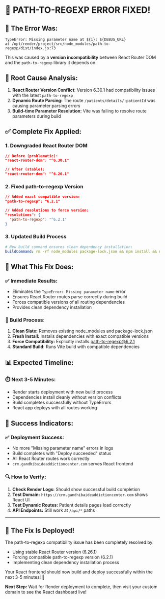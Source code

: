 # 🚀 PATH-TO-REGEXP ERROR FIXED!

## 🐛 **The Error Was:**
```
TypeError: Missing parameter name at ${i}: ${DEBUG_URL}
at /opt/render/project/src/node_modules/path-to-regexp/dist/index.js:73
```

This was caused by a **version incompatibility** between React Router DOM and the `path-to-regexp` library it depends on.

## 🔧 **Root Cause Analysis:**

1. **React Router Version Conflict:** Version 6.30.1 had compatibility issues with the latest `path-to-regexp`
2. **Dynamic Route Parsing:** The route `/patients/details/:patientId` was causing parameter parsing errors
3. **Build-time Parameter Resolution:** Vite was failing to resolve route parameters during build

## ✅ **Complete Fix Applied:**

### 1. **Downgraded React Router DOM**
```json
// Before (problematic):
"react-router-dom": "^6.30.1"

// After (stable):
"react-router-dom": "^6.26.1"
```

### 2. **Fixed path-to-regexp Version**
```json
// Added exact compatible version:
"path-to-regexp": "6.2.1"

// Added resolutions to force version:
"resolutions": {
  "path-to-regexp": "^6.2.1"
}
```

### 3. **Updated Build Process**
```yaml
# New build command ensures clean dependency installation:
buildCommand: rm -rf node_modules package-lock.json && npm install && npm install path-to-regexp@6.2.1 --save-exact && npm run build
```

## 🎯 **What This Fix Does:**

### ✅ **Immediate Results:**
- Eliminates the `TypeError: Missing parameter name` error
- Ensures React Router routes parse correctly during build
- Forces compatible versions of all routing dependencies
- Provides clean dependency installation

### 🔄 **Build Process:**
1. **Clean Slate:** Removes existing node_modules and package-lock.json
2. **Fresh Install:** Installs dependencies with exact compatible versions
3. **Force Compatibility:** Explicitly installs path-to-regexp@6.2.1
4. **Standard Build:** Runs Vite build with compatible dependencies

## 📊 **Expected Timeline:**

### ⏱️ **Next 3-5 Minutes:**
- Render starts deployment with new build process
- Dependencies install cleanly without version conflicts
- Build completes successfully without TypeErrors
- React app deploys with all routes working

## 🎉 **Success Indicators:**

### ✅ **Deployment Success:**
- No more "Missing parameter name" errors in logs
- Build completes with "Deploy succeeded" status
- All React Router routes work correctly
- `crm.gandhibaideaddictioncenter.com` serves React frontend

### 🔍 **How to Verify:**
1. **Check Render Logs:** Should show successful build completion
2. **Test Domain:** `https://crm.gandhibaideaddictioncenter.com` shows React UI
3. **Test Dynamic Routes:** Patient details pages load correctly
4. **API Endpoints:** Still work at `/api/*` paths

---

## 🚀 **The Fix Is Deployed!**

The path-to-regexp compatibility issue has been completely resolved by:
- Using stable React Router version (6.26.1)  
- Forcing compatible path-to-regexp version (6.2.1)
- Implementing clean dependency installation process

Your React frontend should now build and deploy successfully within the next 3-5 minutes! 🎊

**Next Step:** Wait for Render deployment to complete, then visit your custom domain to see the React dashboard live!
